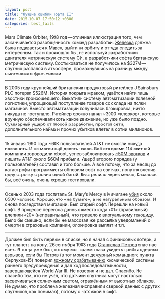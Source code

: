 ```yaml
---
layout: post
title: "Лучшие ошибки софта II"
date: 2015-10-07 17:50:12 +0300
categories: best_fails
---
```

Mars Climate Orbiter, 1998 год — отличная иллюстрация того, чем заканчивается разобщённость команд разработки. [Железка](https://en.wikipedia.org/wiki/Mars_Climate_Orbiter) должна была подкрасться к Марсу, выйти на орбиту и оттуда следить за интересным. Так и произошло бы, не используй разработчики двигателя метрическую систему СИ, а разработчики софта британскую метрическую систему. Состыковаться не получилось на $327M — спутник распался в атмосфере, промахнувшись на разницу между ньютонами и фунт-силами.

---

В 2005 году крупнейший британский продуктовый ритейлер J Sainsbury PLC потерял $526M. История покрыта мраком, удаётся найти лишь хвостики произошедшего. Выкатили систему автоматизации полезной логистики, упрощающей поступление товаров со склада на полки магазинов. Вместо автоматизации получилась блокировка, ничто никуда не поступало. Ритейлер срочно нанял ~3000 «клерков», которые вручную обеспечивали хоть какое движение, но уже было поздно. Суммарный ущерб от плохой разработки, простоя сети, дополнительного найма и прочих убытков влетел в сотни миллионов.

---

15 января 1990 года ~60К пользователей AT&T не смогли никуда позвонить. И не могли ещё девять часов. Всё это время 114 свитчей компании хороводили reboot, успев заблокировать [~50M звонков](http://users.csc.calpoly.edu/~jdalbey/SWE/Papers/att_collapse.html) и лишить AT&T около $60M прибыли. Ущерб второго порядка (у пользователей) составил и того больше. А всё потому, что за месяц до катастрофы программисты обновили софт на свитчах, попутно влепив одну строчку с ровно одной багой. Выстрелило через месяц. Казалось бы, всё очень, очень хорошо тестировали.

---

Осенью 2003 года госпиталь St. Mary’s Mercy в Мичигане [убил](http://www.baselinemag.com/c/a/Projects-Networks-and-Storage/Hospital-Revives-Its-QTEDeadQTE-Patients) около 8500 человек. Хорошо, что «на бумаге», а не натуральным образом. И снова последствия миграции. Был старый софт. Перешли на новый софт. В процессе переноса данных вместо кода «01» (правильный) влепили «20» (неправильный), что привело к виртуальному геноциду. Было бы смешно, если бы не массовая же рассылка уведомлений о смерти в страховые компании, блокировка выплат и т.п.

---

Должен был быть первым в списке, но я начал с финансовых потерь, а тут планета на кону. 26 сентября 1983 года [Станислав Петров](https://ru.wikipedia.org/wiki/Петров,_Станислав_Евграфович) спас нас всех. Я тогда уже был, потому мог краем глаза увидеть грибки ядерных взрывов, если бы Петров (в тот момент дежурный командного пункта Серпухов-15) поверил [ложному срабатыванию](https://ru.wikipedia.org/wiki/Ложное_срабатывание_системы_предупреждения_о_ракетном_нападении_%281983%29) космической системы раннего предупреждения и дал ход последовательности, завершающейся World War III. Не поверил и не дал. Спасибо. Не спасибо тем, кто не учёл, что датчики спутника могут настолько засвечиваться солнечным светом, отражённым от высотных облаков. Не думаю, что проблема железная (исправили сверкой данных с других спутников, как понимаю), потому с натяжкой в софт.
